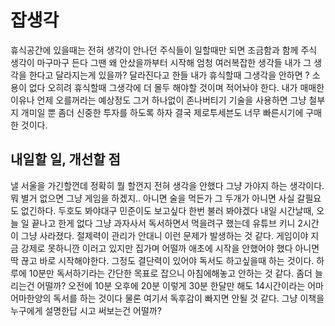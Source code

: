 # 잡생각

휴식공간에 있을때는 전혀 생각이 안나던 주식들이 일할때만 되면 조금함과 함께 주식 생각이 마구마구 든다 그땐 왜 안샀을까부터 시작해 엄청 여러복잡한 생각들 내가 그 생각을 한다고 달라지는게 있을까? 달라진다고 한들 내가 휴식할때 그생각을 안하면 ? 소용이 없다 오히려 휴식할때 그생각에 더 몰두 해야할 것이며 적어놔야 한다. 내가 매매한 이유나 언제 오를꺼라는 예상정도 그거 하나없이 존나버티기 기술을 사용하면 그냥 철부지 개미일 뿐 좀더 신중한 투자를 하도록 하자 결국 제로투세븐도 너무 빠른시기에 구매한 것이다.

## 내일할 일, 개선할 점

낼 서울을 가긴할껀데 정확히 뭘 할껀지 전혀 생각을 안했다 그냥 가야지 하는 생각이다. 뭐 별거 없으면 그냥 게임을 하겠지.. 아니면 술을 먹든가 그 두개가 아니면 사실 갈필요도 없긴하다. 두호도 봐야대구 민준이도 보고싶다 한번 불러 봐야겠다 내일 시간날때, 오늘 일 끝나고 한게 없다 그냥 과자사서 독서하면서 먹을려구 했는데 유튜브 키니 2시간이 그냥 사라졌다. 절제력이 관리가 안대니 이런 문제가 발생하는 것 같다. 게임이야 지금 강제로 못하니깐 이러고 있지만 집가며 어떨까 애초에 시작을 안했어야 했다 아니면 딱 끊고 바로 시작해야한다. 그정도 결단력이 있어야 독서도 하고싶을때 하는 것이다. 하루에 10분만 독서하기라는 간단한 목표로 잡으니 아침에해놓고 안하는 것 같다. 좀더 늘리는건 어떨까? 오전에 10분 오후에 20분 이렇게 30분 
한달만 해도 14시간이라는 어마어마한양의 독서를 하는 것이다 물론 여기서 독후감이 빠지면 안될 것 같다. 그냥 이책을 누구에게 설명한답 시고 써보는건 어떨까?